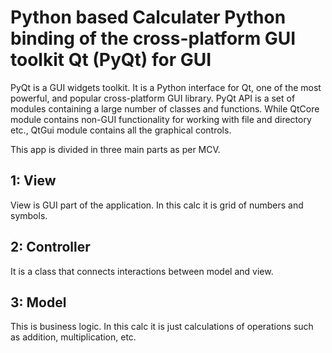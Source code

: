 # Python based Calculater Python binding of the cross-platform GUI toolkit Qt (PyQt) for GUI
PyQt is a GUI widgets toolkit. It is a Python interface for Qt, one of the most powerful, and popular cross-platform GUI library.
PyQt API is a set of modules containing a large number of classes and functions. While QtCore module contains non-GUI functionality for working with file and directory etc., QtGui module contains all the graphical controls.

This app is divided in three main parts as per MCV.
## 1: View
View is GUI part of the application. In this calc it is grid of numbers and symbols.

## 2: Controller
It is a class that connects interactions between model and view.

## 3: Model
This is business logic. In this calc it is just calculations of operations such as addition, multiplication, etc.
